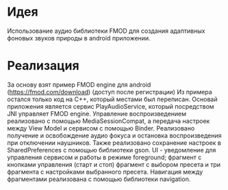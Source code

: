 # Идея
Использование аудио библиотеки FMOD для создания адаптивных фоновых звуков природы в android приложении.

# Реализация
За основу взят пример FMOD engine для android (https://fmod.com/download) (доступ после регистрации)
Из примера остался только код на C++, который местами был переписан.
Основай приложения является сервис PlayAudioService, который посредством JNI управляет FMOD engine. Управление воспроизведением реализовано с помощью MediaSessionCompat, а передача настроек между View Model и сервисом с помощью Binder. Реализовано получение и освобождение аудио фокуса и остановка воспроизведения при отключении наушников. Также реализовано сохранение настроек в SharedPreferences с помощью библиотеки gson.
UI - уведомление для управления сервисом и работы в режиме foreground; фрагмент с кнопками управления (старт и стоп) фрагмент с выбором пресета и три фрагмента с настройками выбранного пресета. Навигация между фрагментами реализована с помощью библиотеки navigation.
